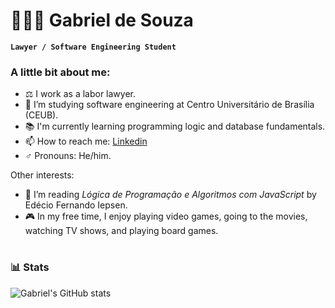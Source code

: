 # 🧑🏻‍🎓 Gabriel de Souza

**`Lawyer / Software Engineering Student `**

### A little bit about me:
- ⚖️ I work as a labor lawyer.
- 🏦 I’m studying software engineering at Centro Universitário de Brasília (CEUB). 
- 📚 I'm currently learning programming logic and database fundamentals.
- 📫 How to reach me: [Linkedin](linkedin.com/in/gabriel-de-souza-leal-silva-479a4a228) 
- ♂️ Pronouns: He/him.

 Other interests:
- 📖 I’m reading _Lógica de Programação e Algoritmos com JavaScript_ by Edécio Fernando Iepsen.
- 🎮 In my free time, I enjoy playing video games, going to the movies, watching TV shows, and playing board games.



#

### 📊 Stats

![Gabriel's GitHub stats](https://github-readme-stats.vercel.app/api?username=GabrielGSLS&show_icons=true&theme=gruvbox)

<!-- ![GitHub Streak](https://streak-stats.demolab.com?user=GabrielGSLS&theme=gruvbox&border_radius=4.5) -->

